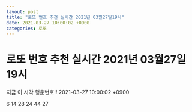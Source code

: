 ```yaml
---
layout: post
title: "로또 번호 추천 실시간 2021년 03월27일19시"
date: 2021-03-27 10:00:02 +0900
categories: 로또
---
```


# 로또 번호 추천 실시간 2021년 03월27일19시

지금 이 시각 행운번호!! 2021-03-27 10:00:02 +0900

 6  14  28  24  44  27 


